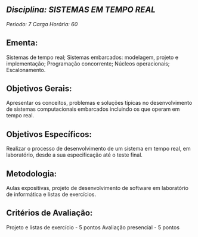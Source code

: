 ## *Disciplina: _SISTEMAS EM TEMPO REAL_*
*Periodo: _7_*
*Carga Horária: _60_*
 
## Ementa:
Sistemas de tempo real; Sistemas embarcados: modelagem, projeto e implementação; Programação concorrente; Núcleos operacionais; Escalonamento.
 
## Objetivos Gerais:
Apresentar os conceitos, problemas e soluções típicas no desenvolvimento de sistemas computacionais embarcados incluindo os que operam em tempo real.
 
## Objetivos Específicos:
Realizar o processo de desenvolvimento de um sistema em tempo real, em laboratório, desde a sua especificação até o teste final.
 
## Metodologia:
Aulas expositivas, projeto de desenvolvimento de software em laboratório de informática e listas de exercícios.
 
## Critérios de Avaliação:
Projeto e listas de exercício - 5 pontos Avaliação presencial - 5 pontos